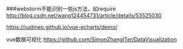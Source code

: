 ###webstorm不能识别一些js方法，如require
http://blog.csdn.net/wang124454731/article/details/53525030



https://justineo.github.io/vue-echarts/demo/

vue数据可视化
https://github.com/SimonZhangITer/DataVisualization
